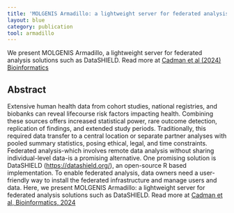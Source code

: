 ```yaml
---
title: 'MOLGENIS Armadillo: a lightweight server for federated analysis using DataSHIELD. <br/>*<small>Cadman et al (2024) Bioinformatics</small>*.'
layout: blue
category: publication
tool: armadillo
---
```

We present MOLGENIS Armadillo, a lightweight server for federated analysis solutions such as DataSHIELD. Read more at 
[Cadman et al (2024) Bioinformatics](https://doi.org/10.1093/bioinformatics/btae726)

## Abstract

Extensive human health data from cohort studies, national registries, and biobanks can reveal lifecourse risk factors impacting health. Combining 
these sources offers increased statistical power, rare outcome detection, replication of findings, and extended study periods. Traditionally, this required data
transfer to a central location or separate partner analyses with pooled summary statistics, posing ethical, legal, and time constraints. Federated
analysis-which involves remote data analysis without sharing individual-level data-is a promising alternative. One promising solution is
DataSHIELD (https://datashield.org/), an open-source R based implementation. To enable federated analysis, data owners need a user-friendly way to install the
federated infrastructure and manage users and data. Here, we present MOLGENIS Armadillo: a lightweight server for federated analysis solutions such as
DataSHIELD. Read more at [Cadman et al, Bioinformatics, 2024](https://doi.org/10.1093/bioinformatics/btae726)



